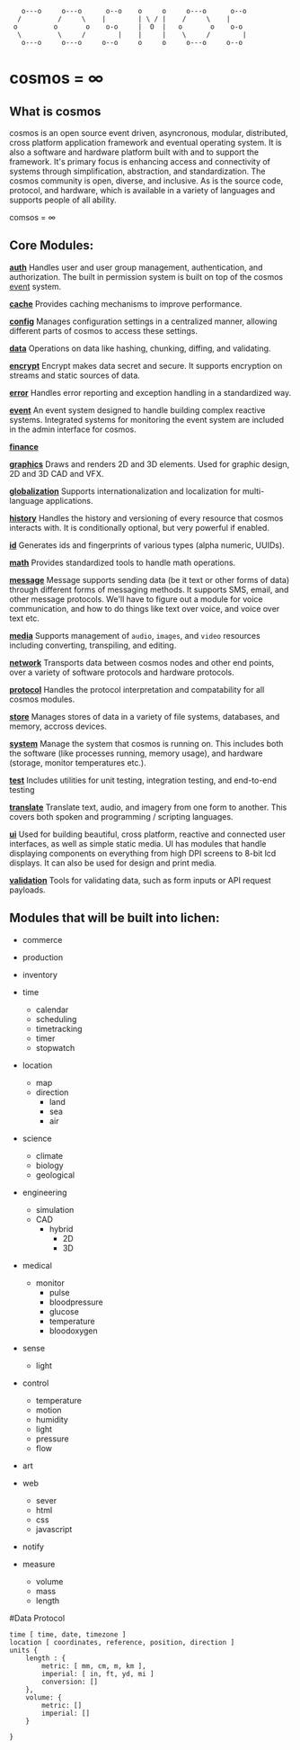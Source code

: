 ```
   o---o     o---o      o--o    o     o     o---o      o--o   
  /         /     \    |        | \ / |    /     \    |       
 o         o       o    o-o     |  O  |   o       o    o-o    
  \         \     /        |    |     |    \     /        |   
   o---o     o---o     o--o     o     o     o---o     o--o 
```   

# cosmos = ∞

## What is cosmos

cosmos is an open source event driven, asyncronous, modular, distributed, cross platform application framework and eventual operating system. It is also a software and hardware platform built with and to support the framework. It's primary focus is enhancing access and connectivity of systems through simplification, abstraction, and standardization. The cosmos community is open, diverse, and inclusive. As is the source code, protocol, and hardware, which is available in a variety of languages and supports people of all ability.

comsos = ∞

## Core Modules:

**[auth](./modules/auth.md)**
Handles user and user group management, authentication, and authorization. The built in permission system is built on top of the cosmos [event](./modules/event.md) system.

**[cache](./modules/cache.md)**
Provides caching mechanisms to improve performance.

**[config](./modules/config.md)**
Manages configuration settings in a centralized manner, allowing different parts of cosmos to access these settings.

**[data](./modules/data.md)**
Operations on data like hashing, chunking, diffing, and validating.

**[encrypt](./modules/encrypt.md)**
Encrypt makes data secret and secure. It supports encryption on streams and static sources of data.

**[error](./modules/error.md)**
Handles error reporting and exception handling in a standardized way.

**[event](./modules/event.md)**
An event system designed to handle building complex reactive systems. Integrated systems for monitoring the event system are included in the admin interface for cosmos.

**[finance](./modules/finance.md)**

**[graphics](./modules/graphics.md)**
Draws and renders 2D and 3D elements. Used for graphic design, 2D and 3D CAD and VFX.

**[globalization](./modules/globalization.md)**
Supports internationalization and localization for multi-language applications.

**[history](./modules/history.md)**
Handles the history and versioning of every resource that cosmos interacts with. It is conditionally optional, but very powerful if enabled.

**[id](./modules/id.md)**
Generates ids and fingerprints of various types (alpha numeric, UUIDs).

**[math](./modules/math.md)**
Provides standardized tools to handle math operations.

**[message](./modules/message.md)**
Message supports sending data (be it text or other forms of data) through different forms of messaging methods. It supports SMS, email, and other message protocols. We'll have to figure out a module for voice communication, and how to do things like text over voice, and voice over text etc.

**[media](./modules/media.md)**
Supports management of `audio`, `images`, and `video` resources including converting, transpiling, and editing.

**[network](./modules/network.md)**
Transports data between cosmos nodes and other end points, over a variety of software protocols and hardware protocols.

**[protocol](./modules/protocol.md)**
Handles the protocol interpretation and compatability for all cosmos modules.

**[store](./modules/store.md)**
Manages stores of data in a variety of file systems, databases, and memory, accross devices.

**[system](./modules/system.md)**
Manage the system that cosmos is running on. This includes both the software (like processes running, memory usage), and hardware (storage, monitor temperatures etc.).

**[test](./modules/test.md)**
Includes utilities for unit testing, integration testing, and end-to-end testing

**[translate](./modules/translate.md)**
Translate text, audio, and imagery from one form to another. This covers both spoken and programming / scripting languages.

**[ui](./modules/ui.md)**
Used for building beautiful, cross platform, reactive and connected user interfaces, as well as simple static media. UI has modules that handle displaying components on everything from high DPI screens to 8-bit lcd displays. It can also be used for design and print media.

**[validation](./modules/validation.md)**
Tools for validating data, such as form inputs or API request payloads.


## Modules that will be built into lichen:

- commerce
- production
- inventory
- time
  - calendar
  - scheduling
  - timetracking
  - timer
  - stopwatch
- location
  - map
  - direction
    - land
    - sea
    - air

- science
  - climate
  - biology
  - geological
  
- engineering
  - simulation
  - CAD
    - hybrid
      - 2D
      - 3D

- medical
  - monitor
    - pulse
    - bloodpressure
    - glucose
    - temperature
    - bloodoxygen

- sense
  - light

- control
  - temperature
  - motion
  - humidity
  - light
  - pressure
  - flow

- art

- web
  - sever
  - html
  - css
  - javascript

- notify

- measure
  - volume
  - mass
  - length


#Data Protocol

```
time [ time, date, timezone ]
location [ coordinates, reference, position, direction ]
units {
    length : {
        metric: [ mm, cm, m, km ],
        imperial: [ in, ft, yd, mi ]
        conversion: []      
    },
    volume: {
        metric: []
        imperial: []
    }

}

```

